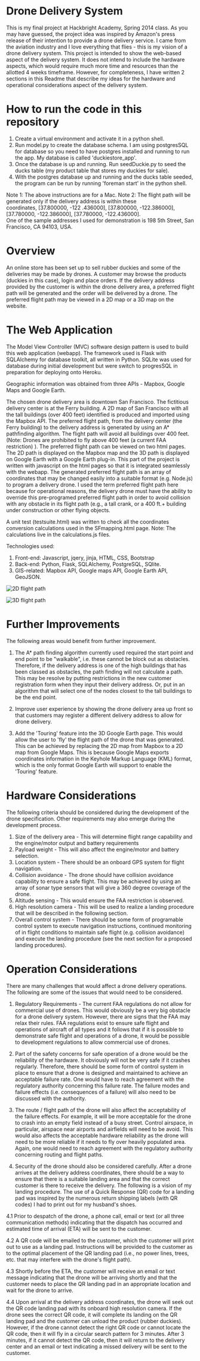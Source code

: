 Drone Delivery System
=====================

This is my final project at Hackbright Academy, Spring 2014 class. As you may have guessed, the project idea was inspired by Amazon's press release of their intention to provide a drone delivery service. I came from the aviation industry and I love everything that flies - this is my vision of a drone delivery system. This project is intended to show the web-based aspect of the delivery system. It does not intend to include the hardware aspects, which would require much more time and resources than the allotted 4 weeks timeframe. However, for completeness, I have written 2 sections in this Readme that describe my ideas for the hardware and operational considerations aspect of the delivery system.

How to run the code in this repository
======================================

1. Create a virtual environment and activate it in a python shell.
2. Run model.py to create the database schema. I am using postgresSQL for database so you need to have postgres installed    and running to run the app. My database is called 'duckiestore_app'.
3. Once the database is up and running. Run seedDuckie.py to seed the ducks table (my product table that stores my duckies    for sale).
4. With the postgres database up and running and the ducks table seeded, the program can be run by running 'foreman start'    in the python shell.

Note 1: The above instructions are for a Mac.
Note 2: The flight path will be generated only if the delivery address is within these <br/>coordinates, [37.800000, -122              .436000], [37.800000, -122.386000], [37.780000, -122.386000], [37.780000, -122.436000]. <br/>One of the sample                 addresses I used for demonstration is 198 5th Street, San Francisco, CA 94103, USA.

Overview
======

An online store has been set up to sell rubber duckies and some of the deliveries may be made by drones.  A customer may browse the products (duckies in this case), login and place orders. If the delivery address provided by the customer is within the drone delivery area, a preferred flight path will be generated and the order will be delivered by a drone. The preferred flight path may be viewed in a 2D map or a 3D map on the website.

The Web Application
=========

The Model View Controller (MVC) software design pattern is used to build this web application (webapp). The framework used is Flask with SQLAlchemy for database toolkit, all written in Python. SQLite was used for database during initial development but were switch to progresSQL in preparation for deploying onto Heroku. 

Geographic information was obtained from three APIs - Mapbox, Google Maps and Google Earth.  

The chosen drone delivery area is downtown San Francisco. The fictitious delivery center is at the Ferry building. A 2D map of San Francisco with all the tall buildings (over 400 feet) identified is produced and imported using the Mapbox API. The preferred flight path, from the delivery center (the Ferry building) to the delivery address is generated by using an A* pathfinding algorithm. The flight path will avoid all buildings over 400 feet. (Note: Drones are prohibited to fly above 400 feet (a current FAA restriction) ). The preferred flight path can be viewed on two html pages. The 2D path is displayed on the Mapbox map and the 3D path is displayed on Google Earth with a Google Earth plug-in. This part of the project is written with javascript on the html pages so that it is integrated seamlessly with the webapp. The generated preferred flight path is an array of coordinates that may be changed easily into a suitable format (e.g. Node.js) to program a delivery drone. I used the term preferred flight path here because for operational reasons, the delivery drone must have the ability to override this pre-programed preferred flight path in order to avoid collision with any obstacle in its flight path (e.g., a tall crank, or a 400 ft.+ building under construction or other flying objects.

A unit test (testsuite.html) was written to check all the coordinates conversion calculations used in the SFmapping.html page. 
Note: The calculations live in the calculations.js files.

Technologies used:

1. Front-end: Javascript, jqery, jinja, HTML, CSS, Bootstrap
2. Back-end: Python, Flask, SQLAlchemy, PostgreSQL, SQlite.
3. GIS-related: Mapbox API, Google maps API, Google Earth API, GeoJSON.

![2D flight path](https://raw.githubusercontent.com/cathylouie/Drone_Delivery/b4ad5c2eed0587e97f9597e735ea03ff3100bc70/static/img/2DPath.png)

![3D flight path](https://raw.githubusercontent.com/cathylouie/Drone_Delivery/master/static/img/3DPath.png)

Further Improvements
============

The following areas would benefit from further improvement.

1. The A* path finding algorithm currently used required the start point and end point to be "walkable", i.e. these cannot be block out as obstacles. Therefore, if the delivery address is one of the high buildings that has been classed as obstacles, the path finding will not calculate a path. This may be resolve by putting restrictions in the new customer registration form when they input their delivery address. Or, put in an algorithm that will select one of the nodes closest to the tall buildings to be the end point. 

2. Improve user experience by showing the drone delivery area up front so that customers may register a different delivery address to allow for drone delivery.

3. Add the 'Touring' feature into the 3D Google Earth page. This would allow the user to 'fly' the flight path of the drone that was generated. This can be achieved by replacing the 2D map from Mapbox to a 2D map from Google Maps. This is because Google Maps exports coordinates information in the Keyhole Markup Language (KML) format, which is the only format Google Earth will support to enable the 'Touring' feature. 

Hardware Considerations
=============

The following criteria should be considered during the development of the drone specification. Other requirements may also emerge during the development process.

1. Size of the delivery area - This will determine flight range capability and the engine/motor output and battery requirements  
2. Payload weight -  This will also affect the engine/motor and battery selection.
3. Location system - There should be an onboard GPS system for flight navigation. 
4. Collision avoidance - The drone should have collision avoidance capability to ensure a safe flight. This may be achieved by using an array of sonar type sensors that will give a 360 degree coverage of the drone.
5. Altitude sensing - This would ensure the FAA restriction is observed.
6. High resolution camera - This will be used to realize a landing procedure that will be described in the following section.
7. Overall control system - There should be some form of programable control system to execute navigation instructions, continued monitoring of in flight conditions to maintain safe flight (e.g. collision avoidance) and execute the landing procedure (see the next section for a proposed landing procedures).

Operation Considerations
=============

There are many challenges that would affect a drone delivery operations. The following are some of the issues that would need to be considered.

1. Regulatory  Requirements - The current FAA regulations do not allow for commercial use of drones. This would obviously be a very big obstacle for a drone delivery system. However, there are signs that the FAA may relax their rules. FAA regulations exist to ensure safe flight and operations of aircraft of all types and it follows that if it is possible to demonstrate safe flight and operations of a drone, it would be possible to development regulations to allow commercial use of drones.

2. Part of the safety concerns for safe operation of a drone would be the reliability of the hardware. It obviously will not be very safe if it crashes regularly. Therefore, there should be some form of control system in place to ensure that a drone is designed and maintained to achieve an acceptable failure rate. One would have to reach agreement with the regulatory authority concerning this failure rate. The failure modes and failure effects (i.e. consequences of a failure) will also need to be discussed with the authority.

3. The route / flight path of the drone will also affect the acceptability of the failure effects. For example, it will be more acceptable for the drone to crash into an empty field instead of a busy street. Control airspace, in particular, airspace near airports and airfields will need to be avoid. This would also affects the acceptable hardware reliability as the drone will need to be more reliable if it needs to fly over heavily populated area.  Again, one would need to reach agreement with the regulatory authority concerning routing and flight paths.

4. Security of the drone should also be considered carefully. After a drone arrives at the delivery address coordinates, there should be a way to ensure that there is a suitable landing area and that the correct customer is there to receive the delivery. The following is a vision of my landing procedure. The use of a Quick Response (QR) code for a landing pad was inspired by the numerous return shipping labels (with QR codes) I had to print out for my husband's shoes.

  4.1 Prior to despatch of the drone, a phone call, email or text (or all three communication methods) indicating that the dispatch has occurred and estimated time of arrival (ETA) will be sent to the customer.

  4.2 A QR code will be emailed to the customer, which the customer will print out to use as a landing pad.  Instructions will be provided to the customer as to the optimal placement of the QR landing pad (i.e., no power lines, trees, etc.  that may interfere with the drone's flight path).

  4.3 Shortly before the ETA, the customer will receive an email or text message indicating that the drone will be arriving shortly and that the customer needs to place the QR landing pad in an appropriate location and wait for the drone to   arrive.

  4.4 Upon arrival at the delivery address coordinates, the drone will seek out the QR code landing pad with its onboard high resolution camera.  If the drone sees the correct QR code, it will complete its landing on the QR landing pad and the customer can unload the product (rubber duckies).  However, if the drone cannot detect the right QR code or cannot locate the QR code, then it will fly in a circular search pattern for 3 minutes.  After 3 minutes, if it cannot detect the QR code, then it will return to the delivery center and an email or text indicating a missed delivery will be sent to the customer.
